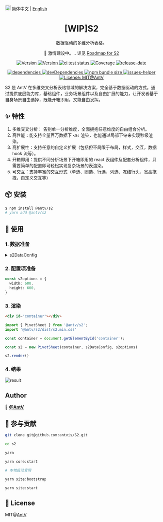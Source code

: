 <img src="https://gw.alipayobjects.com/zos/antfincdn/R8sN%24GNdh6/language.svg" width="18"> 简体中文 | [English](./README.en-US.md)

<h1 align="center">[WIP]S2</h1>

<div align="center">

数据驱动的多维分析表格。

🚧 激情建设中。.. 详见 [Roadmap for S2](https://github.com/antvis/S2/discussions/258)

<p>
  <a href="https://www.npmjs.com/package/@antv/s2" target="_blank">
    <img alt="Version" src="https://img.shields.io/npm/v/@antv/s2.svg" alt="version">
  </a>
    <a href="https://www.npmjs.com/package/@antv/s2" target="_blank">
    <img alt="Version" src="https://img.shields.io/npm/v/@antv/s2/beta.svg" alt="version">
  </a>
   <a href="https://github.com/antvis/S2/actions/workflows/test.yml" target="_blank">
    <img src="https://github.com/antvis/S2/actions/workflows/test.yml/badge.svg" alt="ci test status"/>
  </a>
  <a href="https://codecov.io/gh/antvis/S2" target="_blank">
    <img src="https://codecov.io/gh/antvis/S2/branch/master/graph/badge.svg" alt="Coverage"/>
  </a>
  <a href="https://github.com/antvis/S2/releases" target="_blank">
    <img src="https://img.shields.io/github/release-date/antvis/S2" alt="release-date"/>
  </a>
</p>

<p>
  <a href="https://david-dm.org/antvis/s2" target="_blank">
    <img src="https://status.david-dm.org/gh/antvis/S2.svg" alt="dependencies"/>
  </a>
  <a href="https://david-dm.org/antvis/S2?type=dev" title="devDependencies status" target="_blank">
    <img src="https://david-dm.org/antvis/S2/dev-status.svg" alt="devDependencies"/>
  </a>
  <a href="https://www.npmjs.com/package/@antv/s2" target="_blank">
    <img alt="npm bundle size" src="https://img.shields.io/bundlephobia/minzip/@antv/s2" alt="bundle size"/>
  </a>
  <a href="https://github.com/actions-cool/issues-helper" target="_blank">
    <img src="https://img.shields.io/badge/using-issues--helper-blueviolet" alt="issues-helper"/>
  </a>
  <a href="#" target="_blank" target="_blank">
    <img alt="License: MIT@AntV" src="https://img.shields.io/badge/License-MIT@AntV-yellow.svg" alt="license"/>
  </a>
</p>

</div>

S2 是 AntV 在多维交叉分析表格领域的解决方案，完全基于数据驱动的方式。通过提供底层能力库，基础组件，业务场景组件以及自由扩展的能力，让开发者基于自身场景自由选择，既能开箱即用，又能自由发挥。

<!-- ### 🏠 [Homepage](https://s2.antv.vision) -->

## ✨ 特性

1. 多维交叉分析： 告别单一分析维度，全面拥抱任意维度的自由组合分析。
2. 高性能：能支持全量百万数据下 `<8s` 渲染，也能通过局部下钻来实现秒级渲染。
3. 高扩展性：支持任意的自定义扩展（包括但不局限于布局，样式，交互，数据 hook 流等）。
4. 开箱即用：提供不同分析场景下开箱即用的 react 表组件及配套分析组件，只需要简单的配置即可轻松实现复杂场景的表渲染。
5. 可交互：支持丰富的交互形式（单选、圈选、行选、列选、冻结行头、宽高拖拽，自定义交互等）

## 📦 安装

```bash
$ npm install @antv/s2
# yarn add @antv/s2
```

## 🔨 使用

### 1. 数据准备

<details>
  <summary> s2DataConfig</summary>

```ts
const s2DataConfig = {
  fields: {
    rows: ['province', 'city'],
    columns: ['type'],
    values: ['price'],
  },
  data: [
     {
      province: '浙江',
      city: '杭州',
      type: '笔',
      price: '1',
    },
    {
      province: '浙江',
      city: '杭州',
      type: '纸张',
      price: '2',
    },
    {
      province: '浙江',
      city: '舟山',
      type: '笔',
      price: '17',
    },
    {
      province: '浙江',
      city: '舟山',
      type: '纸张',
      price: '0.5',
    },
    {
      province: '吉林',
      city: '丹东',
      type: '笔',
      price: '8',
    },
    {
      province: '吉林',
      city: '白山',
      type: '笔',
      price: '9',
    },
    {
      province: '吉林',
      city: '丹东',
      type: ' 纸张',
      price: '3',
    },
    {
      province: '吉林',
      city: '白山',
      type: '纸张',
      price: '1',
    },
  ],
};
```

</details>

### 2. 配置项准备

```ts
const s2options = {
  width: 600,
  height: 600,
}
```

### 3. 渲染

```html
<div id="container"></div>
```

```ts
import { PivotSheet } from '@antv/s2';
import '@antv/s2/dist/s2.min.css'

const container = document.getElementById('container');

const s2 = new PivotSheet(container, s2DataConfig, s2options)

s2.render()
```

### 4. 结果

![result](https://gw.alipayobjects.com/zos/antfincdn/vCukbtVNvl/616f7ef1-e626-4225-99f8-dc8f6ca630dd.png)

## Author

👤 [**@AntV**](https://github.com/orgs/antvis/people)

## 🤝 参与贡献

```bash
git clone git@github.com:antvis/S2.git

cd s2

yarn

yarn core:start

# 本地启动官网

yarn site:bootstrap

yarn site:start
```

## 📄 License

MIT@[AntV](https://github.com/antvis).
